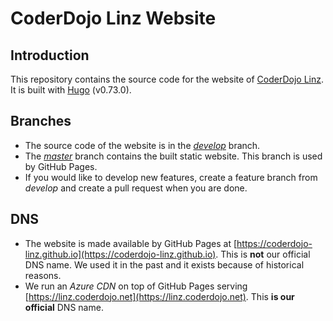 # CoderDojo Linz Website

## Introduction

This repository contains the source code for the website of [CoderDojo Linz](https://linz.coderdojo.net). It is built with [Hugo](https://gohugo.io) (v0.73.0).

## Branches

* The source code of the website is in the [*develop*](https://github.com/coderdojo-linz/coderdojo-linz.github.io/tree/develop) branch.
* The [*master*](https://github.com/coderdojo-linz/coderdojo-linz.github.io/tree/master) branch contains the built static website. This branch is used by GitHub Pages.
* If you would like to develop new features, create a feature branch from *develop* and create a pull request when you are done.

## DNS

* The website is made available by GitHub Pages at [https://coderdojo-linz.github.io](https://coderdojo-linz.github.io). This is **not** our official DNS name. We used it in the past and it exists because of historical reasons.
* We run an *Azure CDN* on top of GitHub Pages serving [https://linz.coderdojo.net](https://linz.coderdojo.net). This **is our official** DNS name.
